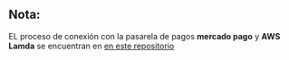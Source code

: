 ## Nota:

EL proceso de conexión con la pasarela de pagos 
**mercado pago** y **AWS Lamda** se encuentran en 
[en este repositorio](https://github.com/Silabuz-KimberlyPoccoProjects/FuncionLambda-MercadoPago)